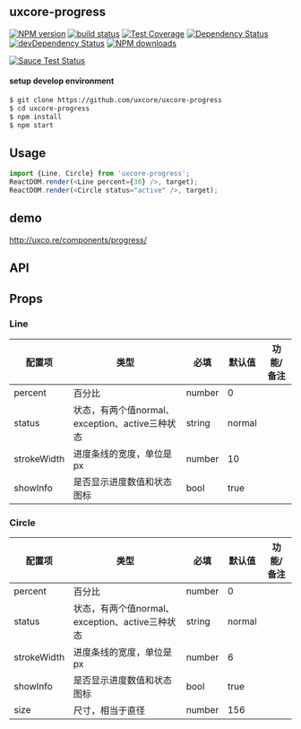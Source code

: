 ## uxcore-progress

[![NPM version][npm-image]][npm-url]
[![build status][travis-image]][travis-url]
[![Test Coverage][coveralls-image]][coveralls-url]
[![Dependency Status][dep-image]][dep-url]
[![devDependency Status][devdep-image]][devdep-url]
[![NPM downloads][downloads-image]][npm-url]

[![Sauce Test Status][sauce-image]][sauce-url]

[npm-image]: http://img.shields.io/npm/v/uxcore-progress.svg?style=flat-square
[npm-url]: http://npmjs.org/package/uxcore-progress
[travis-image]: https://img.shields.io/travis/uxcore/uxcore-progress.svg?style=flat-square
[travis-url]: https://travis-ci.org/uxcore/uxcore-progress
[coveralls-image]: https://img.shields.io/coveralls/uxcore/uxcore-progress.svg?style=flat-square
[coveralls-url]: https://coveralls.io/r/uxcore/uxcore-progress?branch=master
[dep-image]: http://img.shields.io/david/uxcore/uxcore-progress.svg?style=flat-square
[dep-url]: https://david-dm.org/uxcore/uxcore-progress
[devdep-image]: http://img.shields.io/david/dev/uxcore/uxcore-progress.svg?style=flat-square
[devdep-url]: https://david-dm.org/uxcore/uxcore-progress#info=devDependencies
[downloads-image]: https://img.shields.io/npm/dm/uxcore-progress.svg
[sauce-image]: https://saucelabs.com/browser-matrix/uxcore-progress.svg
[sauce-url]: https://saucelabs.com/u/uxcore


#### setup develop environment

```sh
$ git clone https://github.com/uxcore/uxcore-progress
$ cd uxcore-progress
$ npm install
$ npm start
```

## Usage
```js
import {Line, Circle} from 'uxcore-progress';
ReactDOM.render(<Line percent={30} />, target);
ReactDOM.render(<Circle status="active" />, target);
```

## demo
http://uxco.re/components/progress/

## API

## Props

### Line

| 配置项 | 类型 | 必填 | 默认值 | 功能/备注 |
|---|---|---|---|---|
|percent | 百分比 | number | 0 | |
|status | 状态，有两个值normal、exception、active三种状态 | string | normal | |
|strokeWidth | 进度条线的宽度，单位是px | number | 10 | |
|showInfo | 是否显示进度数值和状态图标 | bool | true | |

### Circle

| 配置项 | 类型 | 必填 | 默认值 | 功能/备注 |
|---|---|---|---|---|
|percent | 百分比 | number | 0 | |
|status | 状态，有两个值normal、exception、active三种状态 | string | normal | |
|strokeWidth | 进度条线的宽度，单位是px | number | 6 | |
|showInfo | 是否显示进度数值和状态图标 | bool | true | |
|size | 尺寸，相当于直径 | number | 156 | |